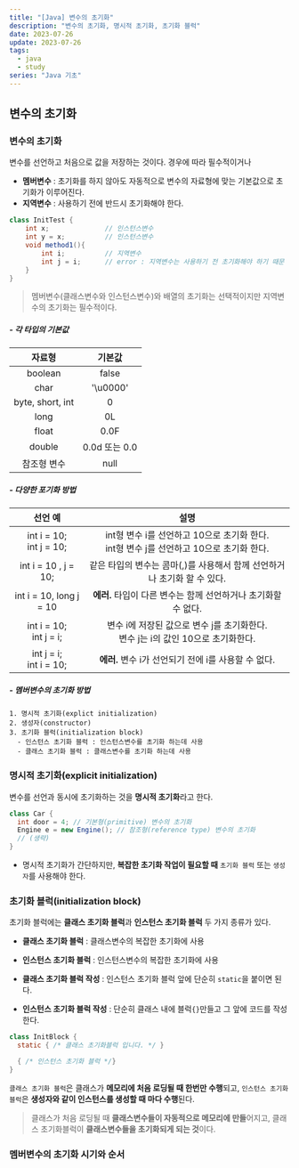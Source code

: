 ```yaml
---
title: "[Java] 변수의 초기화"
description: "변수의 초기화, 명시적 초기화, 초기화 블럭"
date: 2023-07-26
update: 2023-07-26
tags:
  - java
  - study
series: "Java 기초"
---
```


## 변수의 초기화

### 변수의 초기화

변수를 선언하고 처음으로 값을 저장하는 것이다. 경우에 따라 필수적이거나 

- **멤버변수** : 초기화를 하지 않아도 자동적으로 변수의 자료형에 맞는 기본값으로 초기화가 이루어진다.
- **지역변수** : 사용하기 전에 반드시 초기화해야 한다.

```java
class InitTest {
    int x;              // 인스턴스변수
    int y = x;          // 인스턴스변수
    void method1(){
        int i;          // 지역변수
        int j = i;      // error : 지역변수는 사용하기 전 초기화해야 하기 때문
    }
}
```

> 멤버변수(클래스변수와 인스턴스변수)와 배열의 초기화는 선택적이지만 지역변수의 초기화는 필수적이다.

##### - 각 타입의 기본값

| 자료형 | 기본값 |
| :---: | :---: |
| boolean | false |
| char | '\u0000' |
| byte, short, int | 0 |
| long | 0L |
| float | 0.0F |
| double | 0.0d 또는 0.0 |
| 참조형 변수 | null |

##### - 다양한 포기화 방법

| 선언 예 | 설명 |
| :---: | :---: |
| int i = 10; <br> int j = 10; | int형 변수 i를 선언하고 10으로 초기화 한다. <br> int형 변수 j를 선언하고 10으로 초기화 한다. |
| int i = 10 , j = 10; | 같은 타입의 변수는 콤마(,)를 사용해서 함께 선언하거나 초기화 할 수 있다. |
| int i = 10, long j = 10 | **에러.** 타입이 다른 변수는 함께 선언하거나 초기화할 수 없다. |
| int i = 10;<br>int j = i; | 변수 i에 저장된 값으로 변수 j를 초기화한다.<br>변수 j는 i의 값인 10으로 초기화한다. |
| int j = i;<br> int i = 10; | **에러.** 변수 i가 선언되기 전에 i를 사용할 수 없다. |

##### - 멤버변수의 초기화 방법

```
1. 명시적 초기화(explict initialization)
2. 생성자(constructor)
3. 초기화 블럭(initialization block)
  - 인스턴스 초기화 블럭 : 인스턴스변수를 초기화 하는데 사용
  - 클래스 초기화 블럭 : 클래스변수를 초기화 하는데 사용
```

### 명시적 초기화(explicit initialization)

변수를 선언과 동시에 초기화하는 것을 **명시적 초기화**라고 한다.

```java
class Car {
  int door = 4; // 기본형(primitive) 변수의 초기화
  Engine e = new Engine(); // 참조형(reference type) 변수의 초기화
  // (생략)
}
```

- 명시적 초기화가 간단하지만, **복잡한 초기화 작업이 필요할 때** `초기화 블럭` 또는 `생성자`를 사용해야 한다.

### 초기화 블럭(initialization block)

초기화 블럭에는 **클래스 초기화 블럭**과 **인스턴스 초기화 블럭** 두 가지 종류가 있다.
- **클래스 초기화 블럭** : 클래스변수의 복잡한 초기화에 사용
- **인스턴스 초기화 블럭** : 인스턴스변수의 복잡한 초기화에 사용

- **클래스 초기화 블럭 작성** : 인스턴스 초기화 블럭 앞에 단순히 `static`을 붙이면 된다.
- **인스턴스 초기화 블럭 작성** : 단순히 클래스 내에 블럭`{}`만들고 그 앞에 코드를 작성한다.

```java
class InitBlock {
  static { /* 클래스 초기화블럭 입니다. */ }

  { /* 인스턴스 초기화 블럭 */}
}
```

`클래스 초기화 블럭`은 클래스가 **메모리에 처음 로딩될 때 한번만 수행**되고, `인스턴스 초기화 블럭`은 **생성자와 같이 인스턴스를 생성할 때 마다 수행**된다.

> 클래스가 처음 로딩될 때 **클래스변수들이 자동적으로 메모리에 만들**어지고, 클래스 초기화블럭이 **클래스변수들을 초기화되게 되는 것**이다.



### 멤버변수의 초기화 시기와 순서
